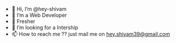 - 👋 Hi, I’m @hey-shivam
- 👀 I’m a Web Developer
- 🌱 Fresher
- 💞️ I’m looking for a Intership
- 📫 How to reach me ??  just mail me on hey.shivam39@gmail.com

<!---
hey-shivam/hey-shivam is a ✨ special ✨ repository because its `README.md` (this file) appears on your GitHub profile.
You can click the Preview link to take a look at your changes.
--->
